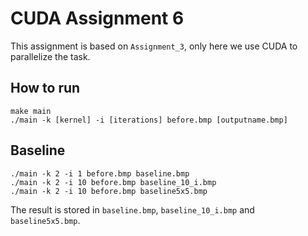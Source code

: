 # CUDA Assignment 6

This assignment is based on `Assignment_3`, only here we use CUDA to parallelize the task.

## How to run

```
make main
./main -k [kernel] -i [iterations] before.bmp [outputname.bmp]
```

## Baseline

```
./main -k 2 -i 1 before.bmp baseline.bmp
./main -k 2 -i 10 before.bmp baseline_10_i.bmp
./main -k 2 -i 10 before.bmp baseline5x5.bmp
```
The result is stored in `baseline.bmp`, `baseline_10_i.bmp` and `baseline5x5.bmp`.
